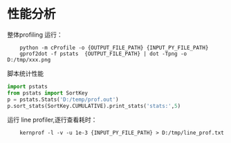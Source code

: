 # 性能分析
整体profiling
运行：
```
    python -m cProfile -o {OUTPUT_FILE_PATH} {INPUT_PY_FILE_PATH}
    gprof2dot -f pstats  {OUTPUT_FILE_PATH} | dot -Tpng -o D:/tmp/xxx.png
```

脚本统计性能
```python
import pstats 
from pstats import SortKey
p = pstats.Stats('D:/temp/prof.out')
p.sort_stats(SortKey.CUMULATIVE).print_stats('stats:',5)
```

运行 line profiler,逐行查看耗时：
```
    kernprof -l -v -u 1e-3 {INPUT_PY_FILE_PATH} > D:/tmp/line_prof.txt 
```
